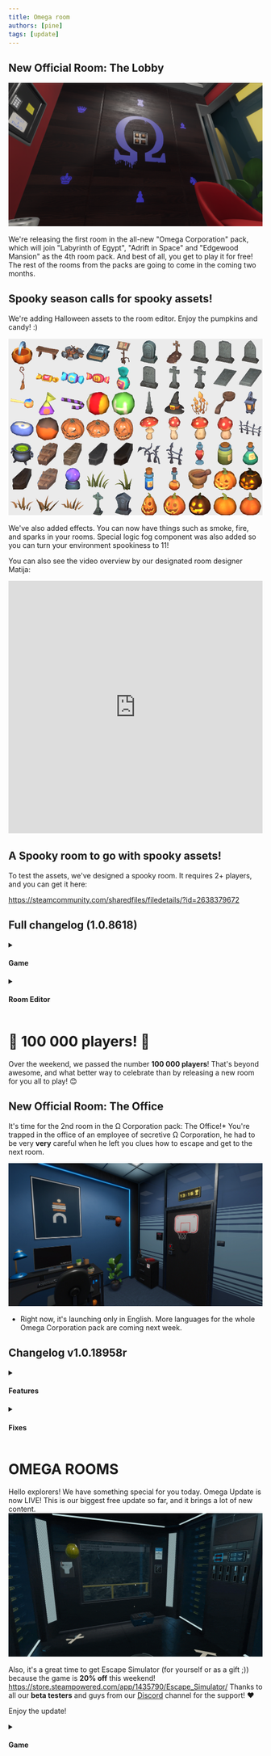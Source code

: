 ```yaml
---
title: Omega room
authors: [pine]
tags: [update]
---
```


## New Official Room: The Lobby

![omega1](./omega1.png)

We're releasing the first room in the all-new "Omega Corporation" pack, which will join "Labyrinth of Egypt", "Adrift in Space" and "Edgewood Mansion" as the 4th room pack. And best of all, you get to play it for free! The rest of the rooms from the packs are going to come in the coming two months.
<!--truncate-->

## Spooky season calls for spooky assets!

We're adding Halloween assets to the room editor. Enjoy the pumpkins and candy! :)

![candy](./candy.png)

We've also added effects. You can now have things such as smoke, fire, and sparks in your rooms. Special logic fog component was also added so you can turn your environment spookiness to 11!

You can also see the video overview by our designated room designer Matija:
<iframe width="100%" height="500" src="https://www.youtube.com/embed/wk1Z_AxdTUw" title="Escape Simulator - Halloween Room Editor Update" frameborder="0" allow="accelerometer; autoplay; clipboard-write; encrypted-media; gyroscope; picture-in-picture; web-share" allowfullscreen></iframe>

## A Spooky room to go with spooky assets!

To test the assets, we've designed a spooky room. It requires 2+ players, and you can get it here:

https://steamcommunity.com/sharedfiles/filedetails/?id=2638379672

## Full changelog (1.0.8618)

<details><summary><h4>Game</h4></summary>

-  Added Omega Corporation room #1.
-  Custom rooms with textures on linux fixed!
-  Trash sticky fix
-  Net zoom fix
-  Trashcan name
-  Bug fixed where impostor is created on other player when one player takes item from the trash
-  Fixing s3 keypad desync and mp zooms
-  Fixed slot key scaling.
-  Fixing net buffer errors when sending syncRigidbody, optimize net messages
-  Space3 - storage room item positioning fixes
-  Audio Egypt1 & Egypt2 removed some audio which caused errors
-  Audio / removed sounds from hanging plants and chandeliers because of errors
-  Egypt4 - pyramid slot added
-  Trashcan duplication on zoom fixed
-  Egypt2 - scarab puzzle mp other player couldn't continue dragging fixed
-  Collection item stays selected on throw and drop.
-  Better networking, fixed some reconnection issues.
-  Victorian1 - large vase broke into extra pieces fix

</details>

<details><summary><h4>Room Editor</h4></summary>

-  Added effects
-  Added Fog
-  Added Crumpled Paper and texture
-  Created new portal and placed old portal in obsolete props
-  Created icons and generated meta
-  Different footstep sound in custom levels
-  Fixed Stove colliders, added Effects to the IgnoreTrigger Layer, and fixed effect colliders, Created new icons
-  Fixed Toy closet colliders and V2Desk Colliders.
-  Clean outline on room reset.
-  Desk compound fix.
-  Halloween props, scripts, colliders and icons. 
-  Added nav mesh obstacles to all props that were to big to move through. Added switches to chest-s and props that needed to be openable by default.
-  Different ghost material.
-  Trigger fixes.
-  End screen does not teleport players in custom rooms, a bit different end screen
-  Added new textures for basic shapes, fixed collider issues on v2desk, new Halloween prop icons. 
-  Triggers can be triggered by switches (with rigidbodies)
-  Halloween walls
-  Vector3 property z fix.
-  Disable setting slot as a parent.
-  Set Lock prefab collider to isTrigger.
-  Autosave.
-  Card material editor fixes.
-  Teleport all players.
-  Remove temp publish rooms on init
-  Fixing duplicate workshop items
-  Fixing sorting & editor rooms token UI removed
-  Sorting workshop rooms
-  Map editor fixing tags. Decor, carpets etc.

</details>

# 🚀 100 000 players! 🚀

Over the weekend, we passed the number **100 000 players**! That's beyond awesome, and what better way to celebrate than by releasing a new room for you all to play! 😊

## New Official Room: The Office

It's time for the 2nd room in the Ω Corporation pack: The Office!* You're trapped in the office of an employee of secretive Ω Corporation, he had to be very **very** careful when he left you clues how to escape and get to the next room.

![omega2](./omega2.jpg)

* Right now, it's launching only in English. More languages for the whole Omega Corporation pack are coming next week.

## Changelog v1.0.18958r

<details><summary><h4>Features</h4></summary>

- Omega Corporation room #2 released!
- RoomEditor: Dial, turnable - edit multiple.
- RoomEditor: searching improvement, consider tags.

</details>

<details><summary><h4>Fixes</h4></summary>

- Fixed hint tint colors.
- Rigidbody child object now animates directly, bypassing issues with physics. (Unity issue)
- Room editor: removed normal map from medieval material, changed the size of medieval walls - Walls and props. 
- RoomEditor: deleting multiple objects fix.
- Better logging for networking.
- Join lobby if localPlayer disconnected
- Download workshop item on play.
- Not simulating physics until all players join.
- Better syncing off rigidbodies that are important.
- Removing scale in sending rigidbody data.
- Networking now syncs buttons directly, without going through physics sync.

</details>

# OMEGA ROOMS

Hello explorers! 
We have something special for you today. Omega Update is now LIVE! This is our biggest free update so far, and it brings a lot of new content. 
![all](./all.gif)

Also, it's a great time to get Escape Simulator (for yourself or as a gift ;)) because the game is **20% off** this weekend! 
https://store.steampowered.com/app/1435790/Escape_Simulator/
Thanks to all our **beta testers** and guys from our [Discord](https://discord.gg/pinestudio) channel for the support! ♥

Enjoy the update!

<details><summary><h4>Game</h4></summary>

-  **3 new rooms** that complete Omega Corp. theme
-  **French** language
-  **German** language 
-  Full **gamepad** support
-  You can now add **custom sounds** to your workshop rooms 
-  New co-op hosting mode that should **fix the connection problem** that some of you have 
-  A lot of minor bug fixes

</details>